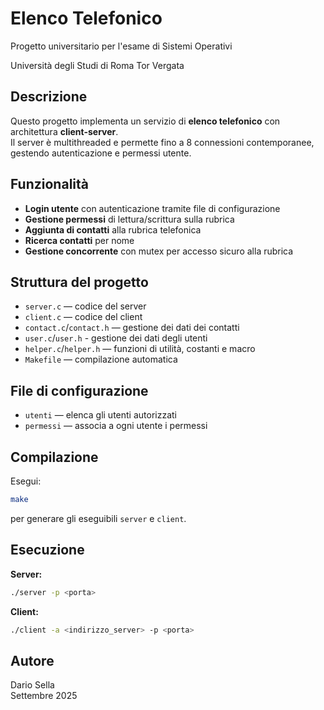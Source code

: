 # Elenco Telefonico

Progetto universitario per l'esame di Sistemi Operativi

Università degli Studi di Roma Tor Vergata

## Descrizione

Questo progetto implementa un servizio di **elenco telefonico** con architettura **client-server**.  
Il server è multithreaded e permette fino a 8 connessioni contemporanee, gestendo autenticazione e permessi utente.

## Funzionalità

- **Login utente** con autenticazione tramite file di configurazione
- **Gestione permessi** di lettura/scrittura sulla rubrica
- **Aggiunta di contatti** alla rubrica telefonica
- **Ricerca contatti** per nome
- **Gestione concorrente** con mutex per accesso sicuro alla rubrica

## Struttura del progetto

- `server.c` — codice del server
- `client.c` — codice del client
- `contact.c`/`contact.h` — gestione dei dati dei contatti
- `user.c`/`user.h` - gestione dei dati degli utenti
- `helper.c`/`helper.h` — funzioni di utilità, costanti e macro
- `Makefile` — compilazione automatica

## File di configurazione

- `utenti` — elenca gli utenti autorizzati
- `permessi` — associa a ogni utente i permessi

## Compilazione

Esegui:
```bash
make
```
per generare gli eseguibili `server` e `client`.

## Esecuzione

**Server:**
```bash
./server -p <porta>
```

**Client:**
```bash
./client -a <indirizzo_server> -p <porta>
```

## Autore

Dario Sella  
Settembre 2025

